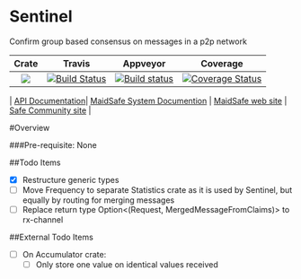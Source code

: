 # Sentinel

Confirm group based consensus on messages in a p2p network

|Crate|Travis|Appveyor|Coverage|
|:------:|:-------:|:-------:|:-------:|
|[![](http://meritbadge.herokuapp.com/sentinel)](https://crates.io/crates/sentinel)|[![Build Status](https://travis-ci.org/maidsafe/sentinel.svg?branch=master)](https://travis-ci.org/maidsafe/sentinel)|[![Build status](https://ci.appveyor.com/api/projects/status/bns2u656dmbewmvt?svg=true)](https://ci.appveyor.com/project/dirvine/sentinel-916t2)|[![Coverage Status](https://coveralls.io/repos/dirvine/sentinel/badge.svg)](https://coveralls.io/r/dirvine/sentinel)|

| [API Documentation](http://maidsafe.github.io/sentinel/sentinel/)| [MaidSafe System Documention](http://systemdocs.maidsafe.net/) | [MaidSafe web site](http://www.maidsafe.net) | [Safe Community site](https://forum.safenetwork.io) |

#Overview

###Pre-requisite:
None

##Todo Items

- [x] Restructure generic types
- [ ] Move Frequency to separate Statistics crate as it is used by Sentinel, but equally by routing for merging messages
- [ ] Replace return type Option<(Request, MergedMessageFromClaims)> to rx-channel

##External Todo Items

- [ ] On Accumulator crate:
    - [ ] Only store one value on identical values received
